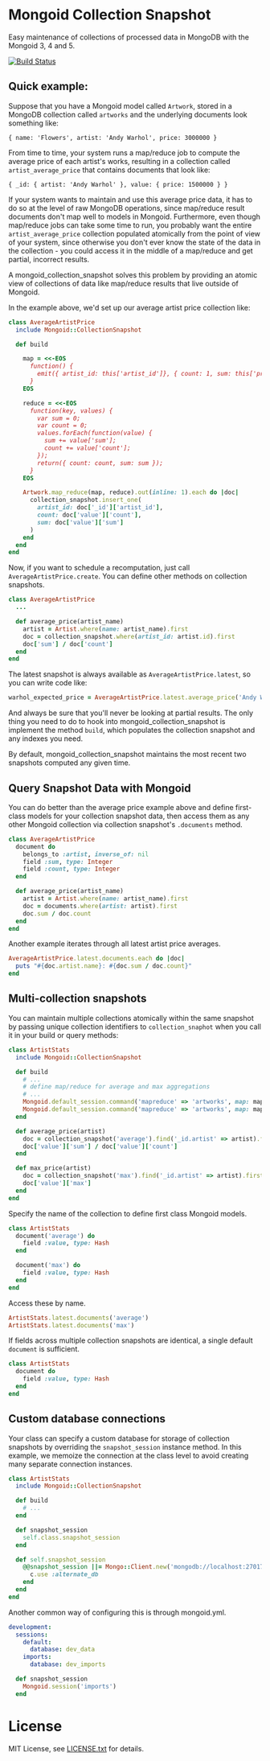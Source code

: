 Mongoid Collection Snapshot
===========================

Easy maintenance of collections of processed data in MongoDB with the Mongoid 3, 4 and 5.

[![Build Status](https://travis-ci.org/aaw/mongoid_collection_snapshot.svg)](https://travis-ci.org/aaw/mongoid_collection_snapshot)

Quick example:
--------------

Suppose that you have a Mongoid model called `Artwork`, stored in a MongoDB collection called `artworks` and the underlying documents look something like:

    { name: 'Flowers', artist: 'Andy Warhol', price: 3000000 }

From time to time, your system runs a map/reduce job to compute the average price of each artist's works, resulting in a collection called `artist_average_price` that contains documents that look like:

    { _id: { artist: 'Andy Warhol' }, value: { price: 1500000 } }

If your system wants to maintain and use this average price data, it has to do so at the level of raw MongoDB operations, since map/reduce result documents don't map well to models in Mongoid.
Furthermore, even though map/reduce jobs can take some time to run, you probably want the entire `artist_average_price` collection populated atomically from the point of view of your system, since otherwise you don't ever know the state of the data in the collection - you could access it in the middle of a map/reduce and get partial, incorrect results.

A mongoid_collection_snapshot solves this problem by providing an atomic view of collections of data like map/reduce results that live outside of Mongoid.

In the example above, we'd set up our average artist price collection like:

``` ruby
class AverageArtistPrice
  include Mongoid::CollectionSnapshot

  def build

    map = <<-EOS
      function() {
        emit({ artist_id: this['artist_id']}, { count: 1, sum: this['price'] })
      }
    EOS

    reduce = <<-EOS
      function(key, values) {
        var sum = 0;
        var count = 0;
        values.forEach(function(value) {
          sum += value['sum'];
          count += value['count'];
        });
        return({ count: count, sum: sum });
      }
    EOS

    Artwork.map_reduce(map, reduce).out(inline: 1).each do |doc|
      collection_snapshot.insert_one(
        artist_id: doc['_id']['artist_id'],
        count: doc['value']['count'],
        sum: doc['value']['sum']
      )
    end
  end
end

```

Now, if you want to schedule a recomputation, just call `AverageArtistPrice.create`. You can define other methods on collection snapshots.

```ruby
class AverageArtistPrice
  ...

  def average_price(artist_name)
    artist = Artist.where(name: artist_name).first
    doc = collection_snapshot.where(artist_id: artist.id).first
    doc['sum'] / doc['count']
  end
end
```

The latest snapshot is always available as `AverageArtistPrice.latest`, so you can write code like:

```ruby
warhol_expected_price = AverageArtistPrice.latest.average_price('Andy Warhol')
```

And always be sure that you'll never be looking at partial results. The only thing you need to do to hook into mongoid_collection_snapshot is implement the method `build`, which populates the collection snapshot and any indexes you need.

By default, mongoid_collection_snapshot maintains the most recent two snapshots computed any given time.

Query Snapshot Data with Mongoid
--------------------------------

You can do better than the average price example above and define first-class models for your collection snapshot data, then access them as any other Mongoid collection via collection snapshot's `.documents` method.

```ruby
class AverageArtistPrice
  document do
    belongs_to :artist, inverse_of: nil
    field :sum, type: Integer
    field :count, type: Integer
  end

  def average_price(artist_name)
    artist = Artist.where(name: artist_name).first
    doc = documents.where(artist: artist).first
    doc.sum / doc.count
  end
end
```

Another example iterates through all latest artist price averages.

```ruby
AverageArtistPrice.latest.documents.each do |doc|
  puts "#{doc.artist.name}: #{doc.sum / doc.count}"
end
```

Multi-collection snapshots
--------------------------

You can maintain multiple collections atomically within the same snapshot by passing unique collection identifiers to `collection_snaphot` when you call it in your build or query methods:

``` ruby
class ArtistStats
  include Mongoid::CollectionSnapshot

  def build
    # ...
    # define map/reduce for average and max aggregations
    # ...
    Mongoid.default_session.command('mapreduce' => 'artworks', map: map_avg, reduce: reduce_avg, out: collection_snapshot('average'))
    Mongoid.default_session.command('mapreduce' => 'artworks', map: map_max, reduce: reduce_max, out: collection_snapshot('max'))
  end

  def average_price(artist)
    doc = collection_snapshot('average').find('_id.artist' => artist).first
    doc['value']['sum'] / doc['value']['count']
  end

  def max_price(artist)
    doc = collection_snapshot('max').find('_id.artist' => artist).first
    doc['value']['max']
  end
end
```

Specify the name of the collection to define first class Mongoid models.

```ruby
class ArtistStats
  document('average') do
    field :value, type: Hash
  end

  document('max') do
    field :value, type: Hash
  end
end
```

Access these by name.

```ruby
ArtistStats.latest.documents('average')
ArtistStats.latest.documents('max')
```

If fields across multiple collection snapshots are identical, a single default `document` is sufficient.

```ruby
class ArtistStats
  document do
    field :value, type: Hash
  end
end
```

Custom database connections
---------------------------

Your class can specify a custom database for storage of collection snapshots by overriding the `snapshot_session` instance method. In this example, we memoize the connection at the class level to avoid creating many separate connection instances.

```ruby
class ArtistStats
  include Mongoid::CollectionSnapshot

  def build
    # ...
  end

  def snapshot_session
    self.class.snapshot_session
  end

  def self.snapshot_session
    @@snapshot_session ||= Mongo::Client.new('mongodb://localhost:27017').tap do |c|
      c.use :alternate_db
    end
  end
end
```

Another common way of configuring this is through mongoid.yml.

```yaml
development:
  sessions:
    default:
      database: dev_data
    imports:
      database: dev_imports
```

```ruby
  def snapshot_session
    Mongoid.session('imports')
  end
```

License
=======

MIT License, see [LICENSE.txt](https://github.com/aaw/mongoid_collection_snapshot/blob/master/LICENSE.txt) for details.

